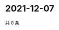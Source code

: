 # 2021-12-07

共 0 条

<!-- BEGIN WEIBO -->
<!-- 最后更新时间 Tue Dec 07 2021 20:15:11 GMT+0800 (China Standard Time) -->

<!-- END WEIBO -->
